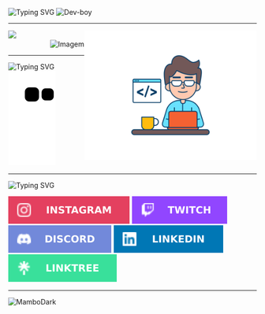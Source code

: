 <head>
    
  ![Typing SVG](https://readme-typing-svg.herokuapp.com/?color=00e1ff&size=30&left=true&vCenter=true&width=1000&lines=Hi,+Git+Hub+Members!+;Mambo+is+my+nickname!+;My+Name+is+Nelson!;I+currently+live+in+Brazil+;I+am+studying+Full+Stack+Development+at+Estácio+University.+;Thanks+for+visiting+my+profile!;)
  <img align = "top" alt="Dev-boy" src = "./folder/fotor_2023-5-3_14_53_34.png" width="200px">
  <hr>
  <link rel="stylesheet" type="text/css" href="style.css">

  <!--<img align = "right" alt="GIF" src = "./folder/octocat-1677445665056.png" width="300px">-->
  
  
  <img align = "right" alt="Dev-boy" src = "./folder/web-developer.svg" width="350px">
</head>
<body>
  <div>
     <img src="https://github-readme-stats.vercel.app/api/top-langs/?username=MamboDark&theme=dark"/>
  </div>

  <div align="right">
    <img width: 200px; src="./folder/fotor_2023-5-3_14_53_34.png" alt="Imagem">
  </div>


  <hr>
  <div>
      
  ![Typing SVG](https://readme-typing-svg.herokuapp.com/?color=00ff15&size=15&left=true&vCenter=true&width=1000&lines=Snake+Animation!;)
  ![Snake animation](https://github.com/MamboDark/MamboDark/blob/output/github-contribution-grid-snake.svg)
  
  </div>
  <hr>
    
  ![Typing SVG](https://readme-typing-svg.herokuapp.com/?color=ff9900&size=20&left=true&vCenter=true&width=1000&lines=Follow+me!+;Social+medias:;)
    
  <footer>
    <div> 
        <a href="https://instagram.com/onelsoncarvalho" target="_blank"><img src="./folder/Instagram.svg"></a>
        <a href="https://www.twitch.tv/mambodark"><img src="./folder/Twitch.svg"></a>
        <a href="https://discord.gg/kyDDcyzK94"><img src="./folder/Discord.svg"></a>
        <a href="https://www.linkedin.com/in/onelsoncarvalho"><img src="./folder/LinkedIn.svg"></a>
        <a href="https://linktr.ee/mambodark"><img src="./folder/linktree.svg"></a>
    </div>
      <hr><p align="left"> <img src = "https://komarev.com/ghpvc/?username=MamboDark" alt = "MamboDark" /> </p>
  </footer>
</body>
</html>
